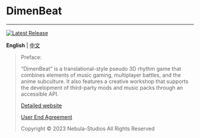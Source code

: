 # DimenBeat
 
--------
[![Latest Release](https://img.shields.io/github/v/release/Nebula-Studios/DimenBeat)](https://github.com/Nebula-Studios/DimenBeat)

**English** | [中文](https://github.com/Nebula-Studios/DimenBeat/blob/main/.github/workflows/README_cn.md)

> Preface:
> 
> “DimenBeat” is a translational-style pseudo 3D rhythm game that combines elements of music gaming, multiplayer battles, and the anime subculture. It also features a creative workshop that supports the development of third-party mods and music packs through an accessible API.
> 
> [Detailed website](https://3cxc.itch.io/DimenBeat)
> 
> [User End Agreement](https://github.com/Nebula-Studios/DimenBeat/blob/main/.github/workflows/Eula.md)
> 
> Copyright © 2023 Nebula-Studios All Rights Reserved
